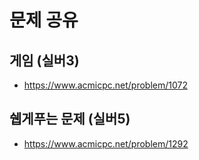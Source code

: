 
# 문제 공유

## 게임 (실버3)

+ https://www.acmicpc.net/problem/1072

## 쉡게푸는 문제 (실버5)

+ https://www.acmicpc.net/problem/1292
